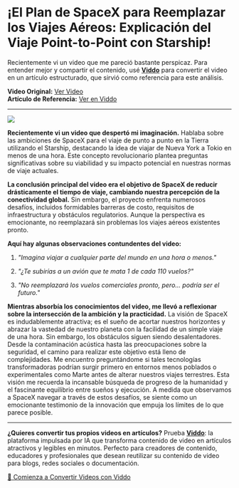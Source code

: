 # ¡El Plan de SpaceX para Reemplazar los Viajes Aéreos: Explicación del Viaje Point-to-Point con Starship!

Recientemente vi un video que me pareció bastante perspicaz. Para entender mejor y compartir el contenido, usé **[Viddo](https://viddo.pro/)** para convertir el video en un artículo estructurado, que sirvió como referencia para este análisis.

**Video Original:** [Ver Video](https://www.youtube.com/watch?v=WAOvaeeD9-Q)  
**Artículo de Referencia:** [Ver en Viddo](https://viddo.pro/zh/video-result/8ea4c77b-8bac-4647-aa80-57ae1722c872)

---

![](https://img.youtube.com/vi/WAOvaeeD9-Q/0.jpg)

**Recientemente vi un video que despertó mi imaginación.** Hablaba sobre las ambiciones de SpaceX para el viaje de punto a punto en la Tierra utilizando el Starship, destacando la idea de viajar de Nueva York a Tokio en menos de una hora. Este concepto revolucionario plantea preguntas significativas sobre su viabilidad y su impacto potencial en nuestras normas de viaje actuales.

**La conclusión principal del video era el objetivo de SpaceX de reducir drásticamente el tiempo de viaje, cambiando nuestra percepción de la conectividad global.** Sin embargo, el proyecto enfrenta numerosos desafíos, incluidos formidables barreras de costo, requisitos de infraestructura y obstáculos regulatorios. Aunque la perspectiva es emocionante, no reemplazará sin problemas los viajes aéreos existentes pronto.

**Aquí hay algunas observaciones contundentes del video:**

1. *"Imagina viajar a cualquier parte del mundo en una hora o menos."*

2. *"¿Te subirías a un avión que te mata 1 de cada 110 vuelos?"*

3. *"No reemplazará los vuelos comerciales pronto, pero... podría ser el futuro."*

**Mientras absorbía los conocimientos del video, me llevó a reflexionar sobre la intersección de la ambición y la practicidad.** La visión de SpaceX es indudablemente atractiva; es el sueño de acortar nuestros horizontes y abrazar la vastedad de nuestro planeta con la facilidad de un simple viaje de una hora. Sin embargo, los obstáculos siguen siendo desalentadores. Desde la contaminación acústica hasta las preocupaciones sobre la seguridad, el camino para realizar este objetivo está lleno de complejidades. Me encuentro preguntándome si tales tecnologías transformadoras podrían surgir primero en entornos menos poblados o experimentales como Marte antes de alterar nuestros viajes terrestres. Esta visión me recuerda la incansable búsqueda de progreso de la humanidad y el fascinante equilibrio entre sueños y ejecución. A medida que observamos a SpaceX navegar a través de estos desafíos, se siente como un emocionante testimonio de la innovación que empuja los límites de lo que parece posible.

---

**¿Quieres convertir tus propios videos en artículos?** Prueba **[Viddo](https://viddo.pro/)**: la plataforma impulsada por IA que transforma contenido de video en artículos atractivos y legibles en minutos. Perfecto para creadores de contenido, educadores y profesionales que desean reutilizar su contenido de video para blogs, redes sociales o documentación.

[🚀 Comienza a Convertir Videos con Viddo](https://viddo.pro/)